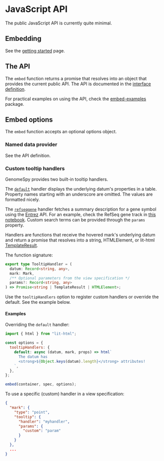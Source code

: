 # JavaScript API

The public JavaScript API is currently quite minimal.

## Embedding

See the [getting started](./getting-started.md) page.

## The API

The `embed` function returns a promise that resolves into an object that
provides the current public API. The API is documented in the [interface
definition](https://github.com/genome-spy/genome-spy/blob/master/packages/core/src/types/embedApi.d.ts).

For practical examples on using the API, check the
[embed-examples](https://github.com/genome-spy/genome-spy/tree/master/packages/embed-examples)
package.

## Embed options

The `embed` function accepts an optional options object.

### Named data provider

See the API definition.

### Custom tooltip handlers

GenomeSpy provides two built-in tooltip handlers.

The
[`default`](https://github.com/genome-spy/genome-spy/blob/master/packages/core/src/tooltip/dataTooltipHandler.js)
handler displays the underlying datum's properties in a table. Property names
starting with an underscore are omitted. The values are formatted nicely.

The
[`refseqgene`](https://github.com/genome-spy/genome-spy/blob/master/packages/core/src/tooltip/refseqGeneTooltipHandler.js)
handler fetches a summary description for a gene symbol using the
[Entrez](https://www.ncbi.nlm.nih.gov/home/develop/api/) API. For an example,
check the RefSeq gene track in
[this notebook](https://observablehq.com/@tuner/annotation-tracks).
Custom search terms can be provided through the `params` property.

Handlers are functions that receive the hovered mark's underlying datum and
return a promise that resolves into a string, HTMLElement, or lit-html
[TemplateResult](https://lit.dev/docs/libraries/standalone-templates/).

The function signature:

```ts
export type TooltipHandler = (
  datum: Record<string, any>,
  mark: Mark,
  /** Optional parameters from the view specification */
  params?: Record<string, any>
) => Promise<string | TemplateResult | HTMLElement>;
```

Use the `tooltipHandlers` option to register custom handlers or override the
default. See the example below.

#### Examples

Overriding the `default` handler:

```js
import { html } from "lit-html";

const options = {
  tooltipHandlers: {
    default: async (datum, mark, props) => html`
      The datum has
      <strong>${Object.keys(datum).length}</strong> attributes!
    `,
  },
};

embed(container, spec, options);
```

To use a specific (custom) handler in a view specification:

```json
{
  "mark": {
    "type": "point",
    "tooltip": {
      "handler": "myhandler",
      "params": {
        "custom": "param"
      }
    }
  },
  ...
}
```
